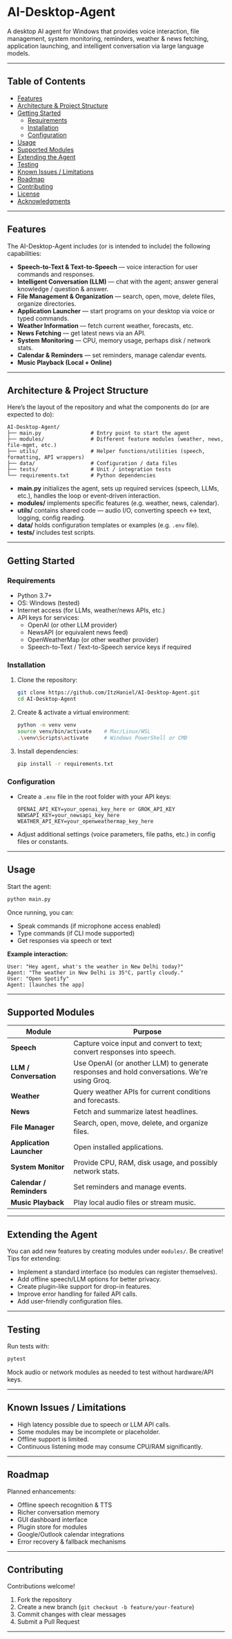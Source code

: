 # AI-Desktop-Agent

A desktop AI agent for Windows that provides voice interaction, file management, system monitoring, reminders, weather & news fetching, application launching, and intelligent conversation via large language models.

---

## Table of Contents

- [Features](#features)  
- [Architecture & Project Structure](#architecture--project-structure)  
- [Getting Started](#getting-started)  
  - [Requirements](#requirements)  
  - [Installation](#installation)  
  - [Configuration](#configuration)  
- [Usage](#usage)  
- [Supported Modules](#supported-modules)  
- [Extending the Agent](#extending-the-agent)  
- [Testing](#testing)  
- [Known Issues / Limitations](#known-issues--limitations)  
- [Roadmap](#roadmap)  
- [Contributing](#contributing)  
- [License](#license)  
- [Acknowledgments](#acknowledgments)

---

## Features

The AI-Desktop-Agent includes (or is intended to include) the following capabilities:

- **Speech-to-Text & Text-to-Speech** — voice interaction for user commands and responses.  
- **Intelligent Conversation (LLM)** — chat with the agent; answer general knowledge / question & answer.  
- **File Management & Organization** — search, open, move, delete files, organize directories.  
- **Application Launcher** — start programs on your desktop via voice or typed commands.  
- **Weather Information** — fetch current weather, forecasts, etc.  
- **News Fetching** — get latest news via an API.  
- **System Monitoring** — CPU, memory usage, perhaps disk / network stats.  
- **Calendar & Reminders** — set reminders, manage calendar events.  
- **Music Playback (Local + Online)**  

---

## Architecture & Project Structure

Here’s the layout of the repository and what the components do (or are expected to do):

```
AI-Desktop-Agent/
├── main.py                # Entry point to start the agent
├── modules/               # Different feature modules (weather, news, file-mgmt, etc.)
├── utils/                 # Helper functions/utilities (speech, formatting, API wrappers)
├── data/                  # Configuration / data files
├── tests/                 # Unit / integration tests
└── requirements.txt       # Python dependencies
```

- **main.py** initializes the agent, sets up required services (speech, LLMs, etc.), handles the loop or event-driven interaction.  
- **modules/** implements specific features (e.g. weather, news, calendar).  
- **utils/** contains shared code — audio I/O, converting speech <-> text, logging, config reading.  
- **data/** holds configuration templates or examples (e.g. `.env` file).  
- **tests/** includes test scripts.  

---

## Getting Started

### Requirements

- Python 3.7+  
- OS: Windows (tested)  
- Internet access (for LLMs, weather/news APIs, etc.)  
- API keys for services:  
  - OpenAI (or other LLM provider)  
  - NewsAPI (or equivalent news feed)  
  - OpenWeatherMap (or other weather provider)  
  - Speech-to-Text / Text-to-Speech service keys if required  

### Installation

1. Clone the repository:

   ```bash
   git clone https://github.com/ItzHaniel/AI-Desktop-Agent.git
   cd AI-Desktop-Agent
   ```

2. Create & activate a virtual environment:

   ```bash
   python -m venv venv
   source venv/bin/activate    # Mac/Linux/WSL
   .\venv\Scripts\activate     # Windows PowerShell or CMD
   ```

3. Install dependencies:

   ```bash
   pip install -r requirements.txt
   ```

### Configuration

- Create a `.env` file in the root folder with your API keys:

  ```
  OPENAI_API_KEY=your_openai_key_here or GROK_API_KEY
  NEWSAPI_KEY=your_newsapi_key_here
  WEATHER_API_KEY=your_openweathermap_key_here
  ```

- Adjust additional settings (voice parameters, file paths, etc.) in config files or constants.

---

## Usage

Start the agent:

```bash
python main.py
```

Once running, you can:

- Speak commands (if microphone access enabled)  
- Type commands (if CLI mode supported)  
- Get responses via speech or text  

**Example interaction:**

```
User: "Hey agent, what's the weather in New Delhi today?"
Agent: "The weather in New Delhi is 35°C, partly cloudy."
User: "Open Spotify"
Agent: [launches the app]
```

---

## Supported Modules

| Module | Purpose |
|--------|---------|
| **Speech** | Capture voice input and convert to text; convert responses into speech. |
| **LLM / Conversation** | Use OpenAI (or another LLM) to generate responses and hold conversations. We're using Groq. |
| **Weather** | Query weather APIs for current conditions and forecasts. |
| **News** | Fetch and summarize latest headlines. |
| **File Manager** | Search, open, move, delete, and organize files. |
| **Application Launcher** | Open installed applications. |
| **System Monitor** | Provide CPU, RAM, disk usage, and possibly network stats. |
| **Calendar / Reminders** | Set reminders and manage events. |
| **Music Playback** | Play local audio files or stream music. |

---

## Extending the Agent

You can add new features by creating modules under `modules/`. Be creative!
Tips for extending:

- Implement a standard interface (so modules can register themselves).  
- Add offline speech/LLM options for better privacy.  
- Create plugin-like support for drop-in features.  
- Improve error handling for failed API calls.  
- Add user-friendly configuration files.  

---

## Testing

Run tests with:

```bash
pytest
```

Mock audio or network modules as needed to test without hardware/API keys.

---

## Known Issues / Limitations

- High latency possible due to speech or LLM API calls.  
- Some modules may be incomplete or placeholder.  
- Offline support is limited.  
- Continuous listening mode may consume CPU/RAM significantly.  

---

## Roadmap

Planned enhancements:

- Offline speech recognition & TTS  
- Richer conversation memory  
- GUI dashboard interface  
- Plugin store for modules  
- Google/Outlook calendar integrations  
- Error recovery & fallback mechanisms  

---

## Contributing

Contributions welcome!  

1. Fork the repository  
2. Create a new branch (`git checkout -b feature/your-feature`)  
3. Commit changes with clear messages  
4. Submit a Pull Request  

---
